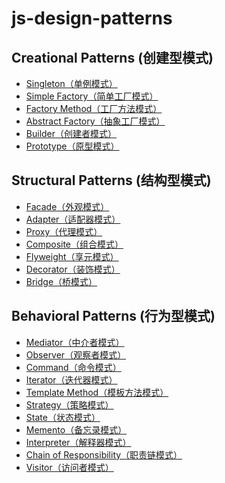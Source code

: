 # js-design-patterns

## Creational Patterns (创建型模式)
* [Singleton（单例模式）](https://github.com/yaou-li/js-design-patterns/tree/main/01_Singleton)
* [Simple Factory（简单工厂模式）](https://github.com/yaou-li/js-design-patterns/tree/main/02_SimpleFactory)
* [Factory Method（工厂方法模式）](https://github.com/yaou-li/js-design-patterns/tree/main/03_FactoryMethod)
* [Abstract Factory（抽象工厂模式）](https://github.com/yaou-li/js-design-patterns/tree/main/04_AbstractFactory)
* [Builder（创建者模式）](https://github.com/yaou-li/js-design-patterns/tree/main/05_Builder)
* [Prototype（原型模式）](https://github.com/yaou-li/js-design-patterns/tree/main/06_Prototype)

## Structural Patterns (结构型模式)
* [Facade（外观模式）](https://github.com/yaou-li/js-design-patterns/tree/main/07_Facade)
* [Adapter（适配器模式）](https://github.com/yaou-li/js-design-patterns/tree/main/08_Adapter)
* [Proxy（代理模式）](https://github.com/yaou-li/js-design-patterns/tree/main/09_Proxy)
* [Composite（组合模式）](https://github.com/yaou-li/js-design-patterns/tree/main/10_Composite)
* [Flyweight（享元模式）](https://github.com/yaou-li/js-design-patterns/tree/main/11_Flyweight)
* [Decorator（装饰模式）](https://github.com/yaou-li/js-design-patterns/tree/main/12_Decorator)
* [Bridge（桥模式）](https://github.com/yaou-li/js-design-patterns/tree/main/13_Bridge)

## Behavioral Patterns (行为型模式)
* [Mediator（中介者模式）](https://github.com/yaou-li/js-design-patterns/tree/main/14_Mediator)
* [Observer（观察者模式）]()
* [Command（命令模式）]()
* [Iterator（迭代器模式）]()
* [Template Method（模板方法模式）]()
* [Strategy（策略模式）]()
* [State（状态模式）]()
* [Memento（备忘录模式）]()
* [Interpreter（解释器模式）]()
* [Chain of Responsibility（职责链模式）]()
* [Visitor（访问者模式）]()
